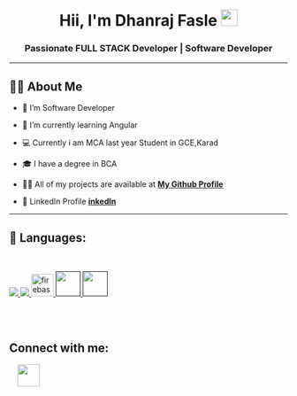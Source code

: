<h1 align="center">Hii, I'm Dhanraj Fasle <img src="https://raw.githubusercontent.com/MartinHeinz/MartinHeinz/master/wave.gif" width="30px"></h1>
<h3 align="center">Passionate FULL STACK Developer | Software Developer </h3>

<hr>

## 🙋‍♂️ About Me

- 🔭 I’m Software Developer

- 🌱 I’m currently learning Angular 

- 💻 Currently i am MCA last year Student in GCE,Karad

- 🎓 I have a degree in BCA

- 👨‍💻 All of my projects are available at **[My Github Profile](https://github.com/dhanrajfasle)**
- 💼 LinkedIn Profile   **[inkedIn](https://www.linkedin.com/in/dhanraj-fasle-5b0b1a238?utm_source=share&utm_campaign=share_via&utm_content=profile&utm_medium=android_app)** 
<hr>

## 🚀 Languages:
<br>

<p align="left"> 
    <a href="https://www.w3.org/html/" target="_blank"> <img src="https://img.icons8.com/color/48/000000/html-5.png"/> </a> 
    <a href="https://www.w3schools.com/css/" target="_blank"> <img src="https://img.icons8.com/color/48/000000/css3.png"/> </a> 
    <a href="https://firebase.google.com/" target="_blank" rel="noreferrer"> <img src="https://upload.wikimedia.org/wikipedia/commons/thumb/9/99/Unofficial_JavaScript_logo_2.svg/2048pxUnofficial_JavaScript_logo_2.svg.png" alt="firebase" width="40" height="40"/> </a>     
     <a href="" target="_blank"><img src="https://img.icons8.com/color/48/000000/c-programming.png" width="45" height="45"/> </a> 
    <a href="" target="_blank"> <img src="https://img.icons8.com/color/48/000000/c-plus-plus-logo.png" width="45" height="45"/> </a> 
</p>
<br/>
<br/>


## Connect with me:
<a href = "https://www.linkedin.com/in/dhanraj-fasle-5b0b1a238"><img src="https://cdn-icons-png.flaticon.com/512/124/124011.png" hspace="15" width="40" height="40"/></a>


</p>
